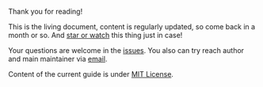 Thank you for reading!

This is the living document, content is regularly updated, so come back in a month or so. And [star or watch](https://github.com/XOP/css-codeguide) this thing just in case!

Your questions are welcome in the [issues](https://github.com/XOP/css-codeguide/issues). You also can try reach author and main maintainer via [email](mailto:stewiekillsloiss@gmail.com).

Content of the current guide is under [MIT License](LICENSE).
